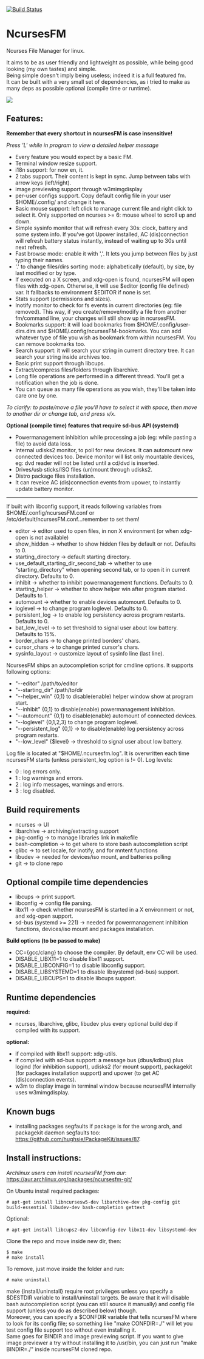 [![Build Status](https://travis-ci.org/FedeDP/ncursesFM.svg?branch=master)](https://travis-ci.org/FedeDP/ncursesFM)

# NcursesFM

Ncurses File Manager for linux.

It aims to be as user friendly and lightweight as possible, while being good looking (my own tastes) and simple.  
Being simple doesn't imply being useless; indeed it is a full featured fm.  
It can be built with a very small set of dependencies, as i tried to make as many deps as possible optional (compile time or runtime).  

![](https://github.com/FedeDP/ncursesFM/raw/master/ncursesFM.png)

## Features:

**Remember that every shortcut in ncursesFM is case insensitive!**

*Press 'L' while in program to view a detailed helper message*

* Every feature you would expect by a basic FM.
* Terminal window resize support.
* i18n support: for now en, it.
* 2 tabs support. Their content is kept in sync. Jump between tabs with arrow keys (left/right).
* image previewing support through w3mimgdisplay
* per-user configs support. Copy default config file in your user $HOME/.config/ and change it here.
* Basic mouse support: left click to manage current file and right click to select it. Only supported on ncurses >= 6: mouse wheel to scroll up and down.
* Simple sysinfo monitor that will refresh every 30s: clock, battery and some system info.
If you've got Upower installed, AC (dis)connection will refresh battery status instantly, instead of waiting up to 30s until next refresh.
* Fast browse mode: enable it with ','. It lets you jump between files by just typing their names.
* '.' to change files/dirs sorting mode: alphabetically (default), by size, by last modified or by type.
* If executed on a X screen, and xdg-open is found, ncursesFM will open files with xdg-open.
Otherwise, it will use $editor (config file defined) var. It fallbacks to environment $EDITOR if none is set.
* Stats support (permissions and sizes).
* Inotify monitor to check for fs events in current directories (eg: file removed). This way, if you create/remove/modify a file from another fm/command line, your changes will still show up in ncursesFM.
* Bookmarks support: it will load bookmarks from $HOME/.config/user-dirs.dirs and $HOME/.config/ncursesFM-bookmarks.
You can add whatever type of file you wish as bookmark from within ncursesFM. You can remove bookmarks too.
* Search support: it will search your string in current directory tree. It can search your string inside archives too.
* Basic print support through libcups.
* Extract/compress files/folders through libarchive.
* Long file operations are performed in a different thread. You'll get a notification when the job is done.
* You can queue as many file operations as you wish, they'll be taken into care one by one.

*To clarify: to paste/move a file you'll have to select it with space, then move to another dir or change tab, and press v/x.*

**Optional (compile time) features that require sd-bus API (systemd)**
* Powermanagement inhibition while processing a job (eg: while pasting a file) to avoid data loss.
* Internal udisks2 monitor, to poll for new devices. It can automount new connected devices too.
Device monitor will list only mountable devices, eg: dvd reader will not be listed until a cd/dvd is inserted.
* Drives/usb sticks/ISO files (un)mount through udisks2.
* Distro package files installation.
* It can reveice AC (dis)connection events from upower, to instantly update battery monitor.

---

If built with libconfig support, it reads following variables from $HOME/.config/ncursesFM.conf or /etc/default/ncursesFM.conf...remember to set them!
* editor -> editor used to open files, in non X environment (or when xdg-open is not available)
* show_hidden -> whether to show hidden files by default or not. Defaults to 0.
* starting_directory -> default starting directory.
* use_default_starting_dir_second_tab -> whether to use "starting_directory" when opening second tab, or to open it in current directory. Defaults to 0.
* inhibit -> whether to inhibit powermanagement functions. Defaults to 0.
* starting_helper -> whether to show helper win after program started. Defaults to 1.
* automount -> whether to enable devices automount. Defaults to 0.
* loglevel -> to change program loglevel. Defaults to 0.
* persistent_log -> to enable log persistency across program restarts. Defaults to 0.
* bat_low_level -> to set threshold to signal user about low battery. Defaults to 15%.
* border_chars -> to change printed borders' chars.
* cursor_chars -> to change printed cursor's chars.
* sysinfo_layout -> customize layout of sysinfo line (last line).

NcursesFM ships an autocompletion script for cmdline options. It supports following options:
* "--editor" /path/to/editor
* "--starting_dir" /path/to/dir
* "--helper_win" {0,1} to disable(enable) helper window show at program start.
* "--inhibit" {0,1} to disable(enable) powermanagement inhibition.
* "--automount" {0,1} to disable(enable) automount of connected devices.
* "--loglevel" {0,1,2,3} to change program loglevel.
* "--persistent_log" {0,1} -> to disable(enable) log persistency across program restarts.
* "--low_level" {$level} -> threshold to signal user about low battery.

Log file is located at "$HOME/.ncursesfm.log". It is overwritten each time ncursesFM starts (unless persistent_log option is != 0). Log levels:
* 0 : log errors only.
* 1 : log warnings and errors.
* 2 : log info messages, warnings and errors.
* 3 : log disabled.

## Build requirements
* ncurses    -> UI
* libarchive -> archiving/extracting support
* pkg-config -> to manage libraries link in makefile
* bash-completion -> to get where to store bash autocompletion script
* glibc      -> to set locale, for inotify, and for mntent functions
* libudev    -> needed for devices/iso mount, and batteries polling
* git        -> to clone repo

## Optional compile time dependencies
* libcups   -> print support.
* libconfig -> config file parsing.
* libx11    -> check whether ncursesFM is started in a X environment or not, and xdg-open support.
* sd-bus (systemd >= 221)    -> needed for powermanagement inhibition functions, devices/iso mount and packages installation.

**Build options (to be passed to make)**
* CC={gcc/clang} to choose the compiler. By default, env CC will be used.
* DISABLE_LIBX11=1 to disable libx11 support.
* DISABLE_LIBCONFIG=1 to disable libconfig support.
* DISABLE_LIBSYSTEMD=1 to disable libsystemd (sd-bus) support.
* DISABLE_LIBCUPS=1 to disable libcups support.

## Runtime dependencies

**required:**
* ncurses, libarchive, glibc, libudev plus every optional build dep if compiled with its support.

**optional:**
* if compiled with libx11 support: xdg-utils.
* if compiled with sd-bus support: a message bus (dbus/kdbus) plus logind (for inhibition support), udisks2 (for mount support), packagekit (for packages installation support) and upower (to get AC (dis)connection events).
* w3m to display image in terminal window because ncursesFM internally uses w3mimgdisplay.

## Known bugs
* installing packages segfaults if package is for the wrong arch, and packagekit daemon segfaults too: https://github.com/hughsie/PackageKit/issues/87.

## Install instructions:

*Archlinux users can install ncursesFM from aur*: https://aur.archlinux.org/packages/ncursesfm-git/

On Ubuntu install required packages:

    # apt-get install libncursesw5-dev libarchive-dev pkg-config git build-essential libudev-dev bash-completion gettext

Optional:

    # apt-get install libcups2-dev libconfig-dev libx11-dev libsystemd-dev

Clone the repo and move inside new dir, then:

    $ make
    # make install

To remove, just move inside the folder and run:

    # make uninstall

make {install/uninstall} require root privileges unless you specify a $DESTDIR variable to install/uninstall targets. Be aware that it will disable bash autocompletion script (you can still source it manually) and config file support (unless you do as described below) though.  
Moreover, you can specify a $CONFDIR variable that tells ncursesFM where to look for its config file; so something like "make CONFDIR=./" will let you test config file support too without even installing it.  
Same goes for BINDIR and image previewing script. If you want to give image previewer a try without installing it to /usr/bin, you can just run "make BINDIR=./" inside ncursesFM cloned repo.
